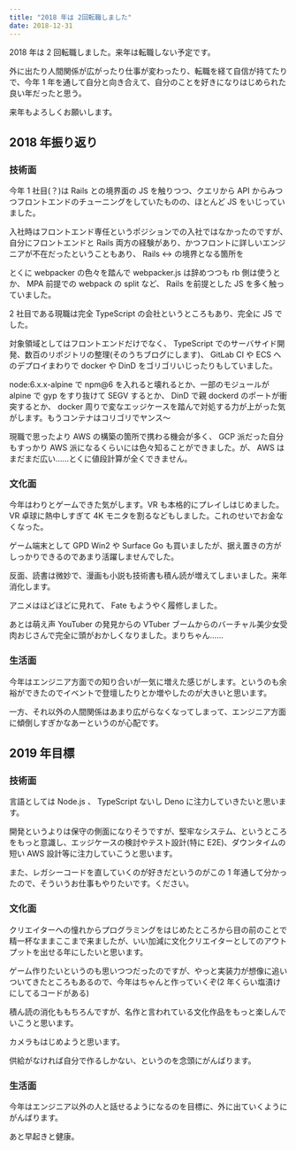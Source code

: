 ```yaml
---
title: "2018 年は 2回転職しました"
date: 2018-12-31
---
```


2018 年は 2 回転職しました。来年は転職しない予定です。

外に出たり人間関係が広がったり仕事が変わったり、転職を経て自信が持てたりで、今年 1 年を通して自分と向き合えて、自分のことを好きになりはじめられた良い年だったと思う。

来年もよろしくお願いします。

## 2018 年振り返り

### 技術面

今年 1 社目(？)は Rails との境界面の JS を触りつつ、クエリから API からみつつフロントエンドのチューニングをしていたものの、ほとんど JS をいじっていました。

入社時はフロントエンド専任というポジションでの入社ではなかったのですが、自分にフロントエンドと Rails 両方の経験があり、かつフロントに詳しいエンジニアが不在だったということもあり、 Rails <-> の境界となる箇所を

とくに webpacker の色々を踏んで webpacker.js は辞めつつも rb 側は使うとか、 MPA 前提での webpack の split など、 Rails を前提とした JS を多く触っていました。

2 社目である現職は完全 TypeScript の会社というところもあり、完全に JS でした。

対象領域としてはフロントエンドだけでなく、 TypeScript でのサーバサイド開発、数百のリポジトリの整理(そのうちブログにします)、 GitLab CI や ECS へのデプロイまわりで docker や DinD をゴリゴリいじったりもしていました。

node:6.x.x-alpine で npm@6 を入れると壊れるとか、一部のモジュールが alpine で gyp をすり抜けて SEGV するとか、 DinD で親 dockerd のポートが衝突するとか、 docker 周りで変なエッジケースを踏んで対処する力が上がった気がします。もうコンテナはコリゴリでヤンス〜

現職で思ったより AWS の構築の箇所で携わる機会が多く、 GCP 派だった自分もすっかり AWS 派になるくらいには色々知ることができました。が、 AWS はまだまだ広い……とくに値段計算が全くできません。

### 文化面

今年はわりとゲームできた気がします。VR も本格的にプレイしはじめました。VR 卓球に熱中しすぎて 4K モニタを割るなどもしました。これのせいでお金なくなった。

ゲーム端末として GPD Win2 や Surface Go も買いましたが、据え置きの方がしっかりできるのであまり活躍しませんでした。

反面、読書は微妙で、漫画も小説も技術書も積ん読が増えてしまいました。来年消化します。

アニメはほどほどに見れて、 Fate もようやく履修しました。

あとは萌え声 YouTuber の発見からの VTuber ブームからのバーチャル美少女受肉おじさんで完全に頭がおかしくなりました。まりちゃん……

### 生活面

今年はエンジニア方面での知り合いが一気に増えた感じがします。というのも余裕ができたのでイベントで登壇したりとか増やしたのが大きいと思います。

一方、それ以外の人間関係はあまり広がらなくなってしまって、エンジニア方面に傾倒しすぎかなあーというのが心配です。

## 2019 年目標

### 技術面

言語としては Node.js 、 TypeScript ないし Deno に注力していきたいと思います。

開発というよりは保守の側面になりそうですが、堅牢なシステム、というところをもっと意識し、エッジケースの検討やテスト設計(特に E2E)、ダウンタイムの短い AWS 設計等に注力していこうと思います。

また、レガシーコードを直していくのが好きだというのがこの 1 年通して分かったので、そういうお仕事もやりたいです。ください。

### 文化面

クリエイターへの憧れからプログラミングをはじめたところから目の前のことで精一杯なままここまで来ましたが、いい加減に文化クリエイターとしてのアウトプットを出せる年にしたいと思います。

ゲーム作りたいというのも思いつつだったのですが、やっと実装力が想像に追いついてきたところもあるので、今年はちゃんと作っていくぞ(2 年くらい塩漬けにしてるコードがある)

積ん読の消化ももちろんですが、名作と言われている文化作品をもっと楽しんでいこうと思います。

カメラもはじめようと思います。

供給がなければ自分で作るしかない、というのを念頭にがんばります。

### 生活面

今年はエンジニア以外の人と話せるようになるのを目標に、外に出ていくようにがんばります。

あと早起きと健康。
